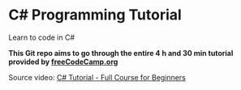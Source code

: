 # C\# Programming Tutorial
Learn to code in C#

**This Git repo aims to go through the entire 4 h and 30 min tutorial provided by [freeCodeCamp.org](https://www.freecodecamp.org/)**

Source video: [C# Tutorial - Full Course for Beginners](https://youtu.be/GhQdlIFylQ8)
